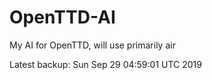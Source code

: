 # OpenTTD-AI
My AI for OpenTTD, will use primarily air

Latest backup: Sun Sep 29 04:59:01 UTC 2019
